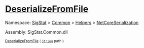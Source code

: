 # [DeserializeFromFile](./NetCoreSerializationHelper-100664084.md)

Namespace: [SigStat]() > [Common](./../../../README.md) > [Helpers](./../../README.md) > [NetCoreSerialization](./../README.md)

Assembly: SigStat.Common.dll

<sub>[DeserializeFromFile](./NetCoreSerializationHelper-100664084.md) ( [`String`](https://docs.microsoft.com/en-us/dotnet/api/System.String) path )         </sub>
